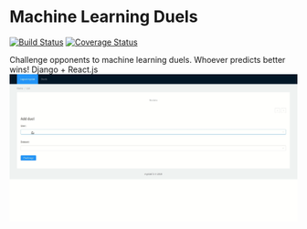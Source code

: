 Machine Learning Duels
======================
[![Build Status](https://travis-ci.org/myslak71/ml_duels.svg?branch=master)](https://travis-ci.org/myslak71/ml_duels)
[![Coverage Status](https://coveralls.io/repos/github/myslak71/ml_duels/badge.svg?branch=master)](https://coveralls.io/github/myslak71/ml_duels?branch=master)

Challenge opponents to machine learning duels. Whoever predicts better wins!
Django + React.js
![](presentation.gif)


